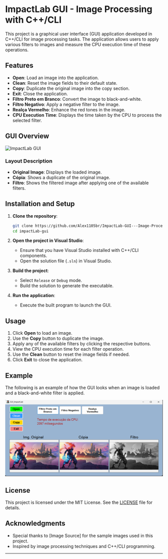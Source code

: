 
# ImpactLab GUI - Image Processing with C++/CLI

This project is a graphical user interface (GUI) application developed in C++/CLI for image processing tasks. The application allows users to apply various filters to images and measure the CPU execution time of these operations.

## Features

- **Open**: Load an image into the application.
- **Clean**: Reset the image fields to their default state.
- **Copy**: Duplicate the original image into the copy section.
- **Exit**: Close the application.
- **Filtro Preto em Branco**: Convert the image to black-and-white.
- **Filtro Negativo**: Apply a negative filter to the image.
- **Realça Vermelho**: Enhance the red tones in the image.
- **CPU Execution Time**: Displays the time taken by the CPU to process the selected filter.

## GUI Overview

![ImpactLab GUI](./path/to/impactLab_GUI.png)

### Layout Description

- **Original Image**: Displays the loaded image.
- **Cópia**: Shows a duplicate of the original image.
- **Filtro**: Shows the filtered image after applying one of the available filters.

## Installation and Setup

1. **Clone the repository**:
   ```bash
   git clone https://github.com/Alex1105br/ImpactLab-GUI---Image-Processing-with-C-CLI.git
   cd impactLab-gui
   ```

2. **Open the project in Visual Studio**:
   - Ensure that you have Visual Studio installed with C++/CLI components.
   - Open the solution file (`.sln`) in Visual Studio.

3. **Build the project**:
   - Select `Release` or `Debug` mode.
   - Build the solution to generate the executable.

4. **Run the application**:
   - Execute the built program to launch the GUI.

## Usage

1. Click **Open** to load an image.
2. Use the **Copy** button to duplicate the image.
3. Apply any of the available filters by clicking the respective buttons.
4. View the CPU execution time for each filter operation.
5. Use the **Clean** button to reset the image fields if needed.
6. Click **Exit** to close the application.

## Example

The following is an example of how the GUI looks when an image is loaded and a black-and-white filter is applied.

![Example GUI](impactLab_GUI.png)

## License

This project is licensed under the MIT License. See the [LICENSE](LICENSE) file for details.

## Acknowledgments

- Special thanks to [Image Source] for the sample images used in this project.
- Inspired by image processing techniques and C++/CLI programming.

---

